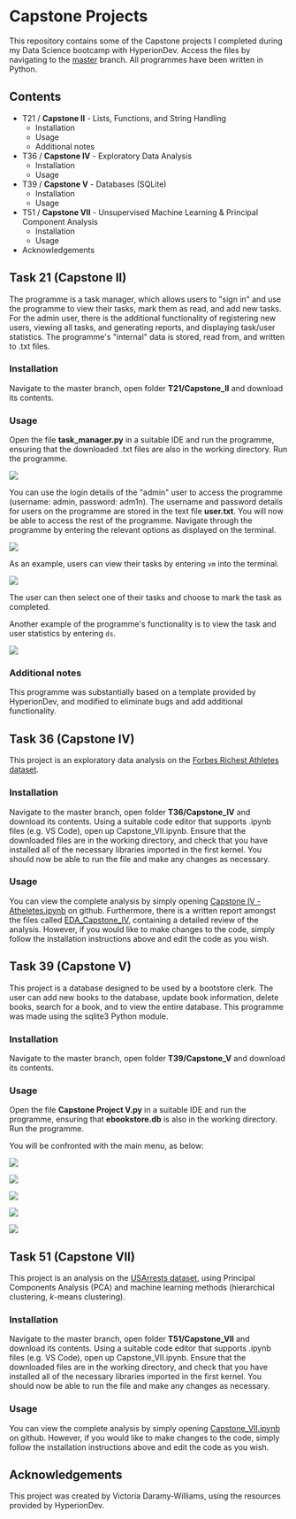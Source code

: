 # Capstone Projects
This repository contains some of the Capstone projects I completed during my Data Science bootcamp with HyperionDev. Access the files by navigating to the [master](https://github.com/victoriadw/CapstoneProjects/tree/master) branch. All programmes have been written in Python.

## Contents
- T21 / **Capstone II** - Lists, Functions, and String Handling
  - Installation
  - Usage
  - Additional notes
- T36 / **Capstone IV** - Exploratory Data Analysis
  - Installation
  - Usage
- T39 / **Capstone V** - Databases (SQLite)
  - Installation
  - Usage
- T51 / **Capstone VII** - Unsupervised Machine Learning & Principal Component Analysis
  - Installation
  - Usage
- Acknowledgements

## Task 21 (Capstone II)
The programme is a task manager, which allows users to "sign in" and use the programme to view their tasks, mark them as read, and add new tasks. For the admin user, there is the additional functionality of registering new users, viewing all tasks, and generating reports, and displaying task/user statistics. The programme's "internal" data is stored, read from, and written to .txt files.

### Installation
Navigate to the master branch, open folder **T21/Capstone_II** and download its contents. 

### Usage
Open the file **task_manager.py** in a suitable IDE and run the programme, ensuring that the downloaded .txt files are also in the working directory. Run the programme.

![](https://github.com/victoriadw/CapstoneProjects/blob/364de590b1315d23e3c184be83684165d3c8a2f7/T53/imgs/T21_login.png)

You can use the login details of the "admin" user to access the programme (username: admin, password: adm1n). The username and password details for users on the programme are stored in the text file **user.txt**. You will now be able to access the rest of the programme. Navigate through the programme by entering the relevant options as displayed on the terminal. 

![](https://github.com/victoriadw/CapstoneProjects/blob/dc89c97a4f264e04655d2c71cfeff89e9b093360/T53/imgs/T21_menu.png)

As an example, users can view their tasks by entering `vm` into the terminal.

![](https://github.com/victoriadw/CapstoneProjects/blob/80012f1d4a4b3f67623fd8e109e147c5be4192a4/T53/imgs/T21_view_tasks.png)

The user can then select one of their tasks and choose to mark the task as completed.

Another example of the programme's functionality is to view the task and user statistics by entering `ds`.

![](https://github.com/victoriadw/CapstoneProjects/blob/80012f1d4a4b3f67623fd8e109e147c5be4192a4/T53/imgs/T21_display_statistics.png)

### Additional notes
This programme was substantially based on a template provided by HyperionDev, and modified to eliminate bugs and add additional functionality.

## Task 36 (Capstone IV)
This project is an exploratory data analysis on the [Forbes Richest Athletes dataset](https://github.com/victoriadw/CapstoneProjects/blob/80012f1d4a4b3f67623fd8e109e147c5be4192a4/T36/Capstone_IV/fra.csv). 

### Installation
Navigate to the master branch, open folder **T36/Capstone_IV** and download its contents. Using a suitable code editor that supports .ipynb files (e.g. VS Code), open up Capstone_VII.ipynb. Ensure that the downloaded files are in the working directory, and check that you have installed all of the necessary libraries imported in the first kernel. You should now be able to run the file and make any changes as necessary.

### Usage
You can view the complete analysis by simply opening [Capstone IV - Atheletes.ipynb](https://github.com/victoriadw/CapstoneProjects/blob/master/T36/Capstone_IV/Capstone%20IV%20-%20Athletes.ipynb) on github. Furthermore, there is a written report amongst the files called [EDA_Capstone_IV](https://github.com/victoriadw/CapstoneProjects/blob/80012f1d4a4b3f67623fd8e109e147c5be4192a4/T36/Capstone_IV/EDA_Capstone_IV.pdf), containing a detailed review of the analysis. However, if you would like to make changes to the code, simply follow the installation instructions above and edit the code as you wish. 


## Task 39 (Capstone V)
This project is a database designed to be used by a bootstore clerk. The user can add new books to the database, update book information, delete books, search for a book, and to view the entire database. This programme was made using the sqlite3 Python module. 

### Installation
Navigate to the master branch, open folder **T39/Capstone_V** and download its contents.

### Usage
Open the file **Capstone Project V.py** in a suitable IDE and run the programme, ensuring that **ebookstore.db** is also in the working directory. Run the programme. 

You will be confronted with the main menu, as below:

![](https://github.com/victoriadw/CapstoneProjects/blob/80012f1d4a4b3f67623fd8e109e147c5be4192a4/T53/imgs/T39_main_menu.png)

![](https://github.com/victoriadw/CapstoneProjects/blob/27cd751efeeb3c8a8d03cfb905f5d577f2f28813/T53/imgs/T39_whole_database.png)

![](https://github.com/victoriadw/CapstoneProjects/blob/80012f1d4a4b3f67623fd8e109e147c5be4192a4/T53/imgs/T39_add_book.png)

![](https://github.com/victoriadw/CapstoneProjects/blob/master/T53/imgs/T39_search_book.png)

![](https://github.com/victoriadw/CapstoneProjects/blob/master/T53/imgs/T39_delete_book.png)


## Task 51 (Capstone VII)
This project is an analysis on the [USArrests dataset](https://github.com/victoriadw/CapstoneProjects/blob/80012f1d4a4b3f67623fd8e109e147c5be4192a4/T51/Capstone_VII/UsArrests.csv), using Principal Components Analysis (PCA) and machine learning methods (hierarchical clustering, *k*-means clustering). 

### Installation
Navigate to the master branch, open folder **T51/Capstone_VII** and download its contents. Using a suitable code editor that supports .ipynb files (e.g. VS Code), open up Capstone_VII.ipynb. Ensure that the downloaded files are in the working directory, and check that you have installed all of the necessary libraries imported in the first kernel. You should now be able to run the file and make any changes as necessary.

### Usage
You can view the complete analysis by simply opening [Capstone_VII.ipynb](https://github.com/victoriadw/CapstoneProjects/blob/80012f1d4a4b3f67623fd8e109e147c5be4192a4/T51/Capstone_VII/Capstone_VII.ipynb) on github. However, if you would like to make changes to the code, simply follow the installation instructions above and edit the code as you wish.

## Acknowledgements
This project was created by Victoria Daramy-Williams, using the resources provided by HyperionDev.
